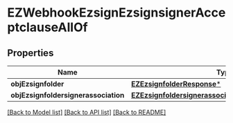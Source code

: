 # EZWebhookEzsignEzsignsignerAcceptclauseAllOf

## Properties
Name | Type | Description | Notes
------------ | ------------- | ------------- | -------------
**objEzsignfolder** | [**EZEzsignfolderResponse***](EZEzsignfolderResponse.md) |  | [optional] 
**objEzsignfoldersignerassociation** | [**EZEzsignfoldersignerassociationResponseCompound***](EZEzsignfoldersignerassociationResponseCompound.md) |  | 

[[Back to Model list]](../README.md#documentation-for-models) [[Back to API list]](../README.md#documentation-for-api-endpoints) [[Back to README]](../README.md)


